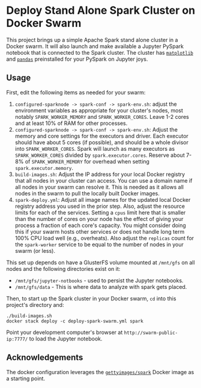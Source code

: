 # Deploy Stand Alone Spark Cluster on Docker Swarm

This project brings up a simple Apache Spark stand alone cluster in a Docker swarm. It will also launch and make available a Jupyter PySpark notebook that is connected to the Spark cluster. The cluster has [`matplotlib`](https://matplotlib.org) and [`pandas`](https://pandas.pydata.org) preinstalled for your PySpark on Jupyter joys.

## Usage
First, edit the following items as needed for your swarm:

1. `configured-sparknode -> spark-conf -> spark-env.sh`: adjust the environment variables as appropriate for your cluster's nodes, most notably `SPARK_WORKER_MEMORY` and `SPARK_WORKER_CORES`. Leave 1-2 cores and at least 10% of RAM for other processes.
2. `configured-sparknode -> spark-conf -> spark-env.sh`: Adjust the memory and core settings for the executors and driver. Each executor should have about 5 cores (if possible), and should be a whole divisor into `SPARK_WORKER_CORES`. Spark will launch as many executors as `SPARK_WORKER_CORES` divided by `spark.executor.cores`. Reserve about 7-8% of `SPARK_WORKER_MEMORY` for overhead when setting `spark.executor.memory`.
3. `build-images.sh`: Adjust the IP address for your local Docker registry that all nodes in your cluster can access. You can use a domain name if all nodes in your swarm can resolve it. This is needed as it allows all nodes in the swarm to pull the locally built Docker images.
4. `spark-deploy.yml`: Adjust all image names for the updated local Docker registry address you used in the prior step. Also, adjust the resource limits for each of the services. Setting a `cpus` limit here that is smaller than the number of cores on your node has the effect of giving your process a fraction of each core's capacity. You might consider doing this if your swarm hosts other services or does not handle long term 100% CPU load well (e.g., overheats). Also adjust the `replicas` count for the `spark-worker` service to be equal to the number of nodes in your swarm (or less). 

This set up depends on have a GlusterFS volume mounted at `/mnt/gfs` on all nodes and the following directories exist on it:

* `/mnt/gfs/jupyter-notbooks` - used to persist the Jupyter notebooks.
* `/mnt/gfs/data` - This is where data to analyze with spark gets placed.

Then, to start up the Spark cluster in your Docker swarm, `cd` into this project's directory and:
```
./build-images.sh
docker stack deploy -c deploy-spark-swarm.yml spark
```

Point your development computer's browser at `http://swarm-public-ip:7777/` to load the Jupyter notebook.

## Acknowledgements
The docker configuration leverages the [`gettyimages/spark`](https://hub.docker.com/r/gettyimages/spark/) Docker image as a starting point. 
